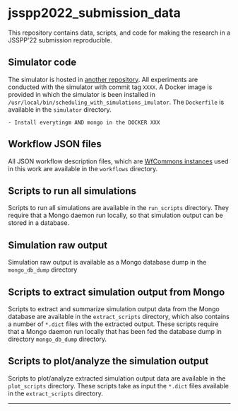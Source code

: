 # jsspp2022_submission_data

This repository contains data, scripts, and code for making the research in a JSSPP'22 submission reproducible.

## Simulator code

The simulator is hosted in [another repository](XXX). All experiments are conducted with the simulator with commit tag `XXXX`. A Docker image is provided in which the simulator is been installed in `/usr/local/bin/scheduling_with_simulations_imulator`. The `Dockerfile` is available in the `simulator` directory. 

    - Install everytingm AND mongo in the DOCKER XXX

## Workflow JSON files

All JSON workflow description files, which are [WfCommons instances](https://wfcommons.org/instances) used in this work are available in the `workflows` directory.

## Scripts to run all simulations

Scripts to run all simulations are available in the `run_scripts` directory. They require that a Mongo daemon run locally, so that simulation output can be stored in a database.

## Simulation raw output

Simulation raw output is available as a Mongo database dump in the `mongo_db_dump` directory 

## Scripts to extract simulation output from Mongo

Scripts to extract and summarize simulation output data from the Mongo database are available in the `extract_scripts` directory, which also contains a number of `*.dict` files with the extracted output. These scripts require that a Mongo daemon run locally that has been fed the database dump in directory `mongo_db_dump` directory. 

## Scripts to plot/analyze the simulation output

Scripts to plot/analyze extracted simulation output data are available in the `plot_scripts` directory.  These scripts take as input the `*.dict` files available in the `extract_scripts` directory.

---
